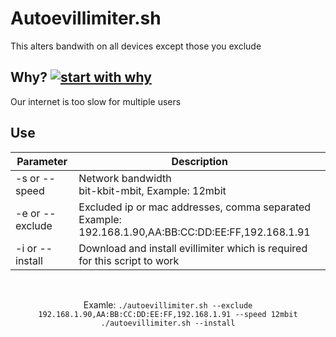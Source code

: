 # Autoevillimiter.sh
This alters bandwith on all devices except those you exclude

## Why? [![start with why](https://img.shields.io/badge/start%20with-why%3F-brightgreen.svg?style=flat)](http://www.ted.com/talks/simon_sinek_how_great_leaders_inspire_action) <br>
Our internet is too slow for multiple users

## Use
| Parameter | Description |
| --- | --- |
| -s or --speed | Network bandwidth<br> <integer>bit-kbit-mbit, Example: 12mbit |
| -e or --exclude | Excluded ip or mac addresses, comma separated<br> Example: 192.168.1.90,AA:BB:CC:DD:EE:FF,192.168.1.91 |
| -i or --install | Download and install evillimiter which is required for this script to work |

<br>

<p align='center'>
  Examle: <code>./autoevillimiter.sh --exclude 192.168.1.90,AA:BB:CC:DD:EE:FF,192.168.1.91 --speed 12mbit</code><br>
  <code>./autoevillimiter.sh --install</code>
</p>
